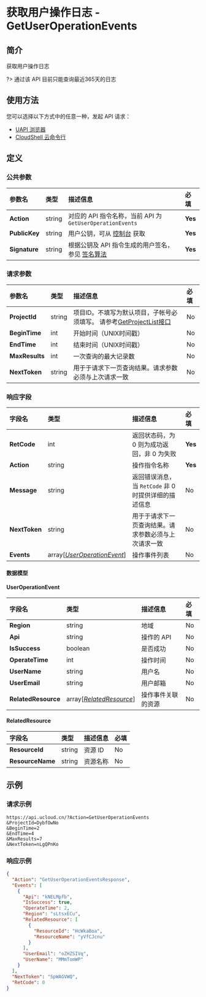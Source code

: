 # 获取用户操作日志 - GetUserOperationEvents

## 简介

获取用户操作日志

?> 通过该 API 目前只能查询最近365天的日志




## 使用方法

您可以选择以下方式中的任意一种，发起 API 请求：
- [UAPI 浏览器](https://console.ucloud.cn/uapi/detail?id=GetUserOperationEvents)
- [CloudShell 云命令行](https://shell.ucloud.cn/)


## 定义

### 公共参数

| 参数名 | 类型 | 描述信息 | 必填 |
|:---|:---|:---|:---|
| **Action**     | string  | 对应的 API 指令名称，当前 API 为 `GetUserOperationEvents`                        | **Yes** |
| **PublicKey**  | string  | 用户公钥，可从 [控制台](https://console.ucloud.cn/uapi/apikey) 获取                                             | **Yes** |
| **Signature**  | string  | 根据公钥及 API 指令生成的用户签名，参见 [签名算法](api/summary/signature.md)  | **Yes** |

### 请求参数

| 参数名 | 类型 | 描述信息 | 必填 |
|:---|:---|:---|:---|
| **ProjectId** | string | 项目ID。不填写为默认项目，子帐号必须填写。 请参考[GetProjectList接口](https://docs.ucloud.cn/api/summary/get_project_list) |No|
| **BeginTime** | int | 开始时间（UNIX时间戳） |No|
| **EndTime** | int | 结束时间（UNIX时间戳） |No|
| **MaxResults** | int | 一次查询的最大记录数 |No|
| **NextToken** | string | 用于于请求下一页查询结果。请求参数必须与上次请求一致 |No|

### 响应字段

| 字段名 | 类型 | 描述信息 | 必填 |
|:---|:---|:---|:---|
| **RetCode** | int | 返回状态码，为 0 则为成功返回，非 0 为失败 |**Yes**|
| **Action** | string | 操作指令名称 |**Yes**|
| **Message** | string | 返回错误消息，当 `RetCode` 非 0 时提供详细的描述信息 |No|
| **NextToken** | string | 用于于请求下一页查询结果。请求参数必须与上次请求一致 |No|
| **Events** | array[[*UserOperationEvent*](#UserOperationEvent)] | 操作事件列表 |No|

#### 数据模型


#### UserOperationEvent

| 字段名 | 类型 | 描述信息 | 必填 |
|:---|:---|:---|:---|
| **Region** | string | 地域 |No|
| **Api** | string | 操作的 API |No|
| **IsSuccess** | boolean | 是否成功 |No|
| **OperateTime** | int | 操作时间 |No|
| **UserName** | string | 用户名 |No|
| **UserEmail** | string | 用户邮箱 |No|
| **RelatedResource** | array[[*RelatedResource*](#RelatedResource)] | 操作事件关联的资源 |No|

#### RelatedResource

| 字段名 | 类型 | 描述信息 | 必填 |
|:---|:---|:---|:---|
| **ResourceId** | string | 资源 ID |No|
| **ResourceName** | string | 资源名称 |No|

## 示例

### 请求示例
    
```
https://api.ucloud.cn/?Action=GetUserOperationEvents
&ProjectId=DybfOwNo
&BeginTime=2
&EndTime=4
&MaxResults=7
&NextToken=nLgQPnKo
```

### 响应示例
    
```json
{
  "Action": "GetUserOperationEventsResponse",
  "Events": [
    {
      "Api": "kNELMpfb",
      "IsSuccess": true,
      "OperateTime": 2,
      "Region": "sLtsxECu",
      "RelatedResource": [
        {
          "ResourceId": "HcWkaBoa",
          "ResourceName": "yVfCJcnu"
        }
      ],
      "UserEmail": "oZHZSIVq",
      "UserName": "MMmTomWP"
    }
  ],
  "NextToken": "SpWAGVWQ",
  "RetCode": 0
}
```





